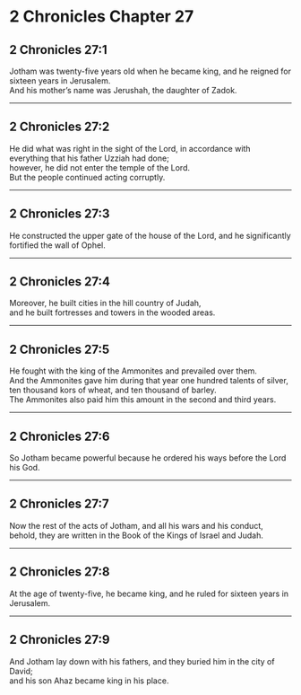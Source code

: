 # 2 Chronicles Chapter 27

## 2 Chronicles 27:1

Jotham was twenty-five years old when he became king, and he reigned for sixteen years in Jerusalem.  
And his mother’s name was Jerushah, the daughter of Zadok.

---

## 2 Chronicles 27:2

He did what was right in the sight of the Lord, in accordance with everything that his father Uzziah had done;  
however, he did not enter the temple of the Lord.  
But the people continued acting corruptly.

---

## 2 Chronicles 27:3

He constructed the upper gate of the house of the Lord, and he significantly fortified the wall of Ophel.

---

## 2 Chronicles 27:4

Moreover, he built cities in the hill country of Judah,  
and he built fortresses and towers in the wooded areas.

---

## 2 Chronicles 27:5

He fought with the king of the Ammonites and prevailed over them.  
And the Ammonites gave him during that year one hundred talents of silver, ten thousand kors of wheat, and ten thousand of barley.  
The Ammonites also paid him this amount in the second and third years.

---

## 2 Chronicles 27:6

So Jotham became powerful because he ordered his ways before the Lord his God.

---

## 2 Chronicles 27:7

Now the rest of the acts of Jotham, and all his wars and his conduct, behold, they are written in the Book of the Kings of Israel and Judah.

---

## 2 Chronicles 27:8

At the age of twenty-five, he became king, and he ruled for sixteen years in Jerusalem.

---

## 2 Chronicles 27:9

And Jotham lay down with his fathers, and they buried him in the city of David;  
and his son Ahaz became king in his place.
